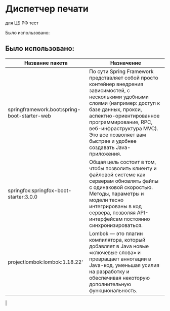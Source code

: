 # Диспетчер печати
для ЦБ РФ тест

Было использовано:






## Было использовано:
| Название пакета                             | Назначение                                                                                                                                                                                                                                                                                         |
|---------------------------------------------|----------------------------------------------------------------------------------------------------------------------------------------------------------------------------------------------------------------------------------------------------------------------------------------------------|
| springframework.boot:spring-boot-starter-web | По сути Spring Framework представляет собой просто контейнер внедрения зависимостей, с несколькими удобными слоями (например: доступ к базе данных, прокси, аспектно-ориентированное программирование, RPC, веб-инфраструктура MVC). Это все позволяет вам быстрее и удобнее создавать Java-приложения. |
| springfox:springfox-boot-starter:3.0.0      |  Общая цель состоит в том, чтобы позволить клиенту и файловой системе как серверам обновлять файлы с одинаковой скоростью. Методы, параметры и модели тесно интегрированы в код сервера, позволяя API-интерфейсам постоянно синхронизироваться.                                                                                                                                                                                                                                                                                                  |||
| projectlombok:lombok:1.18.22'               |   Lombok — это плагин компилятора, который добавляет в Java новые «ключевые слова» и превращает аннотации в Java-код, уменьшая усилия на разработку и обеспечивая некоторую дополнительную функциональность.                                                                                                                                                                                                                                                                                                 |
|

